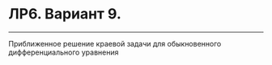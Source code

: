 # ЛР6. Вариант 9.
----
Приближенное решение краевой задачи для обыкновенного дифференциального уравнения
